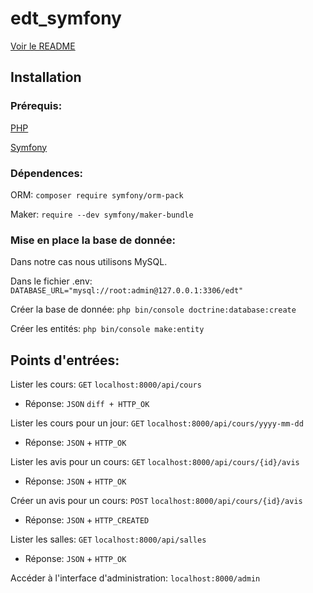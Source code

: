 # edt_symfony

[Voir le README](https://github.com/TanguyKerdevez/edt_symfony)

## Installation

### Prérequis: 

[PHP](https://www.php.net/manual/fr/install.php)

[Symfony](https://symfony.com/doc/current/setup.html)

### Dépendences:

ORM: ```composer require symfony/orm-pack```

Maker: ```require --dev symfony/maker-bundle```

### Mise en place la base de donnée:

Dans notre cas nous utilisons MySQL.

Dans le fichier .env: ```DATABASE_URL="mysql://root:admin@127.0.0.1:3306/edt"```

Créer la base de donnée: ```php bin/console doctrine:database:create```

Créer les entités: ```php bin/console make:entity```

## Points d'entrées:

Lister les cours: ```GET``` ```localhost:8000/api/cours``` 
- Réponse: ```JSON``` ```diff + HTTP_OK```

Lister les cours pour un jour: ```GET``` ```localhost:8000/api/cours/yyyy-mm-dd``` 
- Réponse: ```JSON``` + ```HTTP_OK```

Lister les avis pour un cours: ```GET``` ```localhost:8000/api/cours/{id}/avis``` 
- Réponse: ```JSON``` + ```HTTP_OK```

Créer un avis pour un cours: ```POST``` ```localhost:8000/api/cours/{id}/avis``` 
- Réponse: ```JSON``` + ```HTTP_CREATED```

Lister les salles: ```GET``` ```localhost:8000/api/salles``` 
- Réponse: ```JSON``` + ```HTTP_OK```

Accéder à l'interface d'administration: ```localhost:8000/admin```
